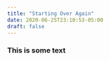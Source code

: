 ```yaml
---
title: "Starting Over Again"
date: 2020-06-25T23:10:53-05:00
draft: false
---
```

### This is some text
